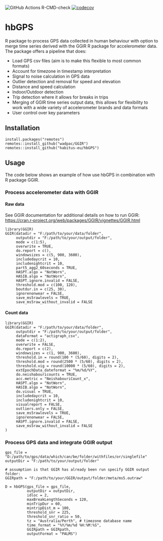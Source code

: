 ![GitHub Actions R-CMD-check](https://github.com/habitus-eu/hbGPS/workflows/R-CMD-check/badge.svg)
[![codecov](https://codecov.io/gh/habitus-eu/hbGPS/branch/main/graph/badge.svg)](https://app.codecov.io/gh/habitus-eu/hbGPS)

# hbGPS

R package to process GPS data collected in human behaviour with option to merge 
time series derived with the GGIR R package for accelerometer data. The package 
offers a pipeline that does:
- Load GPS csv files (aim is to make this flexible to most common formats)
- Account for timezone in timestamp interpretation
- Signal to noise calculation in GPS data
- Outlier detection and removal for speed and elevation
- Distance and speed calculation
- Indoor/Outdoor detection
- Trip detection where it allows for breaks in trips
- Merging of GGIR time series output data, this allows for flexibility to work
with a wide variety of accelerometer brands and data formats
- User control over key parameters


## Installation

```
install.packages("remotes")
remotes::install_github("wadpac/GGIR")
remotes::install_github("habitus-eu/hbGPS")
```

## Usage

The code below shows an example of how use hbGPS in combination with R package GGIR.


### Process accelerometer data with GGIR


#### Raw data

See GGIR documentation for additional details on how to run GGIR:
https://cran.r-project.org/web/packages/GGIR/vignettes/GGIR.html


```
library(GGIR)
GGIR(datadir = "F:/path/to/your/data/folder",
     outputdir = "F:/path/to/your/output/folder",
     mode = c(1:5),
     overwrite = TRUE,
     do.report = c(),
     windowsizes = c(5, 900, 3600),
     includedaycrit = 10,
     includenightcrit = 10,
     part5_agg2_60seconds = TRUE,
     HASPT.algo = "NotWorn",
     HASIB.algo = "NotWorn",
     HASPT.ignore.invalid = FALSE,
     threshold.mod = c(100, 120),
     boutdur.in = c(25, 30),
     ignorenonwear = FALSE,
     save_ms5rawlevels = TRUE,
     save_ms5raw_without_invalid = FALSE
```

#### Count data

```
library(GGIR)
GGIR(datadir = "F:/path/to/your/data/folder",
     outputdir = "F:/path/to/your/output/folder",
     dataFormat = "actigraph_csv",
     mode = c(1:2),
     overwrite = FALSE,
     do.report = c(2),
     windowsizes = c(1, 900, 3600),
     threshold.in = round(100 * (5/60), digits = 2),
     threshold.mod = round(2500 * (5/60), digits = 2),
     threshold.vig = round(10000 * (5/60), digits = 2),
     extEpochData_dateformat = "%m/%d/%Y",
     do.neishabouricounts = TRUE,
     acc.metric = "NeishabouriCount_x",
     HASPT.algo = "NotWorn",
     HASIB.algo = "NotWorn",
     do.visual = TRUE,
     includedaycrit = 10,
     includenightcrit = 10,
     visualreport = FALSE,
     outliers.only = FALSE,
     save_ms5rawlevels = TRUE,
     ignorenonwear = FALSE,
     HASPT.ignore.invalid = FALSE,
     save_ms5raw_without_invalid = FALSE
)
```


### Process GPS data and integrate GGIR output


```
gps_file = "D:/path/to/gps/data/which/can/be/folder/withfiles/or/singlefile"
outputDir = "F:/path/to/your/output/folder"

# assumption is that GGIR has already been run specify GGIR output folder:
GGIRpath = "F:/path/to/your/GGIR/output/folder/meta/ms5.outraw"

D = hbGPS(gps_file = gps_file,
          outputDir = outputDir,
          idloc = 2,
          maxBreakLengthSeconds = 120,
          minTripDur = 60,
          mintripDist_m = 100,
          threshold_snr = 225,
          threshold_snr_ratio = 50,
          tz = "Australia/Perth", # timezone database name
          time_format = "%Y/%m/%d %H:%M:%S",
          GGIRpath = GGIRpath,
          outputFormat = "PALMS")
```

